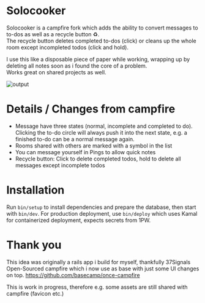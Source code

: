 # Solocooker

Solocooker is a campfire fork which adds the ability to convert messages to to-dos as well as a recycle button ♻️.\
The recycle button deletes completed to-dos (click) or cleans up the whole room except incompleted todos (click and hold).

I use this like a disposable piece of paper while working, wrapping up by deleting all notes soon as i found the core of a problem.\
Works great on shared projects as well.

![output](https://github.com/user-attachments/assets/5c1b5e44-08c3-4125-990c-c3647943c66a)

# Details / Changes from campfire
- Message have three states (normal, incomplete and completed to do). Clicking the to-do circle will always push it into the next state, e.g. a finished to-do can be a normal message again.
- Rooms shared with others are marked with a symbol in the list
- You can message yourself in Pings to allow quick notes
- Recycle button: Click to delete completed todos, hold to delete all messages except incomplete todos

# Installation
Run `bin/setup` to install dependencies and prepare the database, then start with `bin/dev`. For production deployment, use `bin/deploy` which uses Kamal for containerized deployment, expects secrets from 1PW.

# Thank you
This idea was originally a rails app i build for myself, thankfully 37Signals Open-Sourced campfire which i now use as base with just some UI changes on top.
https://github.com/basecamp/once-campfire

This is work in progress, therefore e.g. some assets are still shared with campfire (favicon etc.)

